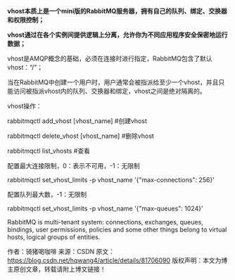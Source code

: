 **vhost本质上是一个mini版的RabbitMQ服务器，拥有自己的队列、绑定、交换器和权限控制；**

**vhost通过在各个实例间提供逻辑上分离，允许你为不同应用程序安全保密地运行数据；**

vhost是AMQP概念的基础，必须在连接时进行指定，RabbitMQ包含了默认vhost：“/”；

当在RabbitMQ中创建一个用户时，用户通常会被指派给至少一个vhost，并且只能访问被指派vhost内的队列、交换器和绑定，vhost之间是绝对隔离的。

vhost操作：

rabbitmqctl add_vhost [vhost_name] #创建vhost

rabbitmqctl delete_vhost [vhost_name] #删除vhost

rabbitmqctl list_vhosts #查看

配置最大连接限制，0：表示不可用，-1：无限制

rabbitmqctl set_vhost_limits -p vhost_name '{"max-connections": 256}'

配置队列最大数，-1：无限制

rabbitmqctl set_vhost_limits -p vhost_name '{"max-queues": 1024}'

RabbitMQ is multi-tenant system: connections, exchanges, queues, bindings, user permissions, policies and some other things belong to virtual hosts, logical groups of entities.









作者：骑猪喝咖啡 
来源：CSDN 
原文：https://blog.csdn.net/hqwang4/article/details/81706090 
版权声明：本文为博主原创文章，转载请附上博文链接！